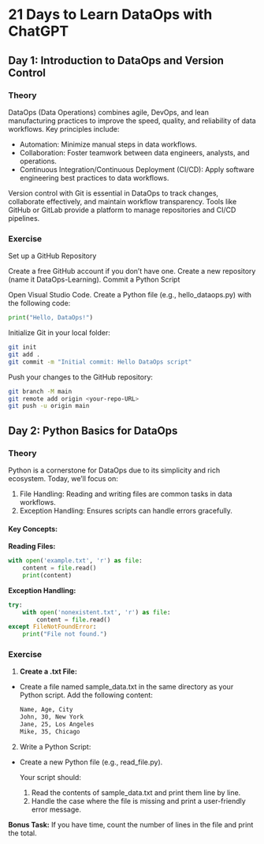 # 21 Days to Learn DataOps with ChatGPT

## Day 1: Introduction to DataOps and Version Control

### Theory
DataOps (Data Operations) combines agile, DevOps, and lean manufacturing practices to improve the speed, quality, and reliability of data workflows. Key principles include:

- Automation: Minimize manual steps in data workflows.
- Collaboration: Foster teamwork between data engineers, analysts, and operations.
- Continuous Integration/Continuous Deployment (CI/CD): Apply software engineering best practices to data workflows.

Version control with Git is essential in DataOps to track changes, collaborate effectively, and maintain workflow transparency. Tools like GitHub or GitLab provide a platform to manage repositories and CI/CD pipelines.

### Exercise
Set up a GitHub Repository

Create a free GitHub account if you don’t have one.
Create a new repository (name it DataOps-Learning).
Commit a Python Script

Open Visual Studio Code.
Create a Python file (e.g., hello_dataops.py) with the following code:

```python
print("Hello, DataOps!")
```

Initialize Git in your local folder:

```bash
git init
git add .
git commit -m "Initial commit: Hello DataOps script"
```

Push your changes to the GitHub repository:

```bash
git branch -M main
git remote add origin <your-repo-URL>
git push -u origin main
```
## Day 2: Python Basics for DataOps
### Theory
Python is a cornerstone for DataOps due to its simplicity and rich ecosystem. Today, we’ll focus on:

1. File Handling: Reading and writing files are common tasks in data workflows.
2. Exception Handling: Ensures scripts can handle errors gracefully.

#### Key Concepts:

**Reading Files:**

```python
with open('example.txt', 'r') as file:
    content = file.read()
    print(content)
```

**Exception Handling:**

```python
try:
    with open('nonexistent.txt', 'r') as file:
        content = file.read()
except FileNotFoundError:
    print("File not found.")
```

### Exercise

1. **Create a .txt File:**
- Create a file named sample_data.txt in the same directory as your Python script. Add the following content:

    ```txt
    Name, Age, City
    John, 30, New York
    Jane, 25, Los Angeles
    Mike, 35, Chicago
    ```

2. Write a Python Script:

- Create a new Python file (e.g., read_file.py).

    Your script should:
    1. Read the contents of sample_data.txt and print them line by line.
    2. Handle the case where the file is missing and print a user-friendly error message.

**Bonus Task:**
If you have time, count the number of lines in the file and print the total.

